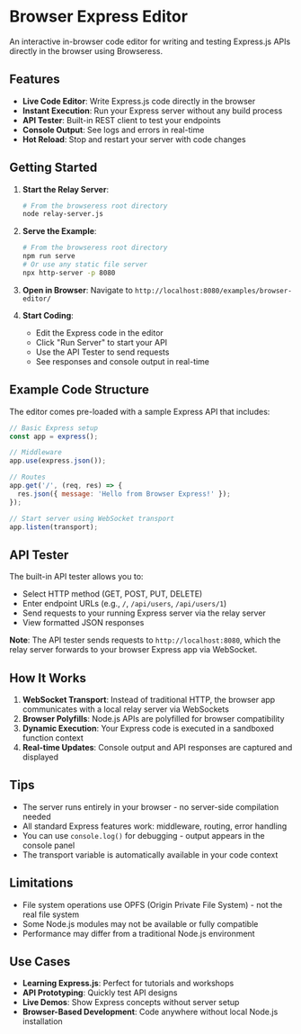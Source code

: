 # Browser Express Editor

An interactive in-browser code editor for writing and testing Express.js APIs directly in the browser using Browseress.

## Features

- **Live Code Editor**: Write Express.js code directly in the browser
- **Instant Execution**: Run your Express server without any build process
- **API Tester**: Built-in REST client to test your endpoints
- **Console Output**: See logs and errors in real-time
- **Hot Reload**: Stop and restart your server with code changes

## Getting Started

1. **Start the Relay Server**:
   ```bash
   # From the browseress root directory
   node relay-server.js
   ```

2. **Serve the Example**:
   ```bash
   # From the browseress root directory
   npm run serve
   # Or use any static file server
   npx http-server -p 8080
   ```

3. **Open in Browser**:
   Navigate to `http://localhost:8080/examples/browser-editor/`

4. **Start Coding**:
   - Edit the Express code in the editor
   - Click "Run Server" to start your API
   - Use the API Tester to send requests
   - See responses and console output in real-time

## Example Code Structure

The editor comes pre-loaded with a sample Express API that includes:

```javascript
// Basic Express setup
const app = express();

// Middleware
app.use(express.json());

// Routes
app.get('/', (req, res) => {
  res.json({ message: 'Hello from Browser Express!' });
});

// Start server using WebSocket transport
app.listen(transport);
```

## API Tester

The built-in API tester allows you to:
- Select HTTP method (GET, POST, PUT, DELETE)
- Enter endpoint URLs (e.g., `/`, `/api/users`, `/api/users/1`)
- Send requests to your running Express server via the relay server
- View formatted JSON responses

**Note**: The API tester sends requests to `http://localhost:8080`, which the relay server forwards to your browser Express app via WebSocket.

## How It Works

1. **WebSocket Transport**: Instead of traditional HTTP, the browser app communicates with a local relay server via WebSockets
2. **Browser Polyfills**: Node.js APIs are polyfilled for browser compatibility
3. **Dynamic Execution**: Your Express code is executed in a sandboxed function context
4. **Real-time Updates**: Console output and API responses are captured and displayed

## Tips

- The server runs entirely in your browser - no server-side compilation needed
- All standard Express features work: middleware, routing, error handling
- You can use `console.log()` for debugging - output appears in the console panel
- The transport variable is automatically available in your code context

## Limitations

- File system operations use OPFS (Origin Private File System) - not the real file system
- Some Node.js modules may not be available or fully compatible
- Performance may differ from a traditional Node.js environment

## Use Cases

- **Learning Express.js**: Perfect for tutorials and workshops
- **API Prototyping**: Quickly test API designs
- **Live Demos**: Show Express concepts without server setup
- **Browser-Based Development**: Code anywhere without local Node.js installation